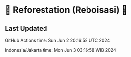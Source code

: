 
# 🌳 Reforestation (Reboisasi) 🌲

## Last Updated

GitHub Actions time: Sun Jun  2 20:16:58 UTC 2024

Indonesia/Jakarta time: Mon Jun  3 03:16:58 WIB 2024
